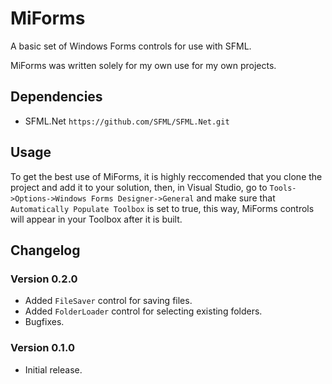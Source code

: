 ﻿# MiForms
A basic set of Windows Forms controls for use with SFML.

MiForms was written solely for my own use for my own projects.

## Dependencies
- SFML.Net `https://github.com/SFML/SFML.Net.git`

## Usage
To get the best use of MiForms, it is highly reccomended that you clone the project and add it to
your solution, then, in Visual Studio, go to `Tools->Options->Windows Forms Designer->General` and
make sure that `Automatically Populate Toolbox` is set to true, this way, MiForms controls will
appear in your Toolbox after it is built.

## Changelog

### Version 0.2.0
- Added `FileSaver` control for saving files.
- Added `FolderLoader` control for selecting existing folders.
- Bugfixes.

### Version 0.1.0
- Initial release.
